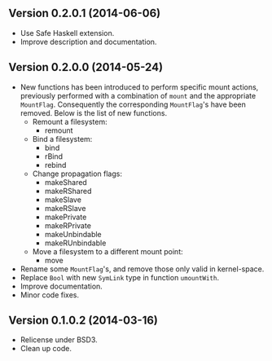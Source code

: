 Version 0.2.0.1 (2014-06-06)
----------------------------

- Use Safe Haskell extension.
- Improve description and documentation.

Version 0.2.0.0 (2014-05-24)
----------------------------

- New functions has been introduced to perform specific mount actions,
  previously performed with a combination of `mount` and the appropriate
  `MountFlag`. Consequently the corresponding `MountFlag`'s have been
  removed. Below is the list of new functions.
    * Remount a filesystem:
        - remount
    * Bind a filesystem:
        - bind
        - rBind
        - rebind
    * Change propagation flags:
        - makeShared
        - makeRShared
        - makeSlave
        - makeRSlave
        - makePrivate
        - makeRPrivate
        - makeUnbindable
        - makeRUnbindable
    * Move a filesystem to a different mount point:
        - move
- Rename some `MountFlag`'s, and remove those only valid in kernel-space.
- Replace `Bool` with new `SymLink` type in function `umountWith`.
- Improve documentation.
- Minor code fixes.

Version 0.1.0.2 (2014-03-16)
----------------------------

- Relicense under BSD3.
- Clean up code.
